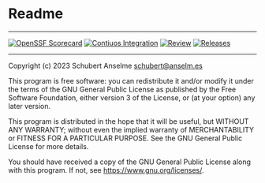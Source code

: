 # Readme

---

[![OpenSSF Scorecard][ossf-score-badge]][ossf-score-link]
[![Contiuos Integration][ci-badge]][ci-link]
[![Review][review-badge]][review-link]
[![Releases][releases-badge]][releases-link]

[ossf-score-badge]: https://api.securityscorecards.dev/projects/github.com/labsonline/repoconfig/badge
[ossf-score-link]: https://securityscorecards.dev/viewer/?uri=github.com/labsonline/repoconfig
[ci-badge]: https://github.com/labsonline/repoconfig/actions/workflows/cicd.yml/badge.svg
[ci-link]: https://github.com/labsonline/repoconfig/actions/workflows/cicd.yml
[review-badge]: https://github.com/labsonline/repoconfig/actions/workflows/required/labsonline/cicd/.github/workflows/_prw.yml/badge.svg
[review-link]: (https://github.com/labsonline/repoconfig/actions/workflows/required/labsonline/cicd/.github/workflows/_prw.yml)
[releases-badge]: https://github.com/labsonline/repoconfig/actions/workflows/release.yml/badge.svg
[releases-link]: https://github.com/labsonline/repoconfig/actions/workflows/release.yml

---

Copyright (c) 2023 Schubert Anselme <schubert@anselm.es>

This program is free software: you can redistribute it and/or modify
it under the terms of the GNU General Public License as published by
the Free Software Foundation, either version 3 of the License, or
(at your option) any later version.

This program is distributed in the hope that it will be useful,
but WITHOUT ANY WARRANTY; without even the implied warranty of
MERCHANTABILITY or FITNESS FOR A PARTICULAR PURPOSE. See the
GNU General Public License for more details.

You should have received a copy of the GNU General Public License
along with this program. If not, see <https://www.gnu.org/licenses/>.
